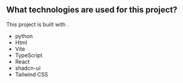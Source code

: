 ## What technologies are used for this project?

This project is built with .
- python
- Html
- Vite
- TypeScript
- React
- shadcn-ui
- Tailwind CSS


